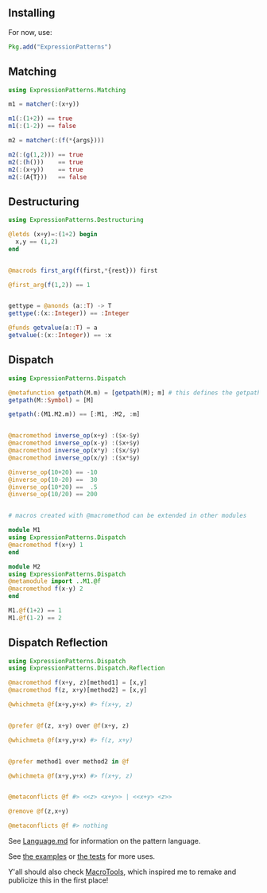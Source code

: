 Installing
--------
For now, use:
```julia
Pkg.add("ExpressionPatterns")
```

Matching
--------
```julia
using ExpressionPatterns.Matching

m1 = matcher(:(x+y))

m1(:(1+2)) == true
m1(:(1-2)) == false

m2 = matcher(:(f(*{args})))

m2(:(g(1,2))) == true
m2(:(h()))    == true
m2(:(x+y))    == true
m2(:(A{T}))   == false

```


Destructuring
-------------
```julia
using ExpressionPatterns.Destructuring

@letds (x+y)=:(1+2) begin
  x,y == (1,2)
end


@macrods first_arg(f(first,*{rest})) first

@first_arg(f(1,2)) == 1


gettype = @anonds (a::T) -> T
gettype(:(x::Integer)) == :Integer

@funds getvalue(a::T) = a
getvalue(:(x::Integer)) == :x


```

Dispatch
--------
```julia
using ExpressionPatterns.Dispatch

@metafunction getpath(M.m) = [getpath(M); m] # this defines the getpath(args...) method
getpath(M::Symbol) = [M]

getpath(:(M1.M2.m)) == [:M1, :M2, :m]


@macromethod inverse_op(x+y) :($x-$y)
@macromethod inverse_op(x-y) :($x+$y)
@macromethod inverse_op(x*y) :($x/$y)
@macromethod inverse_op(x/y) :($x*$y)

@inverse_op(10+20) == -10
@inverse_op(10-20) ==  30
@inverse_op(10*20) ==  .5
@inverse_op(10/20) == 200


# macros created with @macromethod can be extended in other modules

module M1
using ExpressionPatterns.Dispatch
@macromethod f(x+y) 1
end

module M2
using ExpressionPatterns.Dispatch
@metamodule import ..M1.@f
@macromethod f(x-y) 2
end

M1.@f(1+2) == 1
M1.@f(1-2) == 2


```

Dispatch Reflection
------------------
```julia
using ExpressionPatterns.Dispatch
using ExpressionPatterns.Dispatch.Reflection

@macromethod f(x+y, z)[method1] = [x,y]
@macromethod f(z, x+y)[method2] = [x,y]

@whichmeta @f(x+y,y+x) #> f(x+y, z)


@prefer @f(z, x+y) over @f(x+y, z)

@whichmeta @f(x+y,y+x) #> f(z, x+y)


@prefer method1 over method2 in @f

@whichmeta @f(x+y,y+x) #> f(x+y, z)


@metaconflicts @f #> <<z> <x+y>> | <<x+y> <z>>

@remove @f(z,x+y)

@metaconflicts @f #> nothing

```

See [Language.md](./docs/Language.md) for information on the pattern language.

See [the examples](./examples/) or [the tests](./test/) for more uses.

Y'all should also check [MacroTools](https://github.com/MikeInnes/MacroTools.jl), which inspired me to remake and publicize this in the first place!

